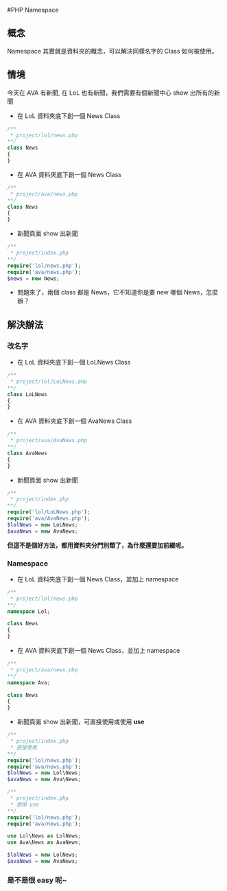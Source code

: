 #PHP Namespace
## 概念
Namespace 其實就是資料夾的概念，可以解決同樣名字的 Class 如何被使用。

## 情境
今天在 AVA 有新聞, 在 LoL 也有新聞，我們需要有個新聞中心 show 出所有的新聞

* 在 LoL 資料夾底下創一個 News Class
```php
/**
 * project/lol/news.php
**/
class News
{
}
```

* 在 AVA 資料夾底下創一個 News Class
```php
/**
 * project/ava/news.php
**/
class News
{
}
```

* 新聞頁面 show 出新聞
```php
/**
 * project/index.php
**/
require('lol/news.php');
require('ava/news.php');
$news = new News;
```
* 問題來了，兩個 class 都是 News，它不知道你是要 new 哪個 News，怎麼辦？

## 解決辦法

### 改名字
* 在 LoL 資料夾底下創一個 LoLNews Class
```php
/**
 * project/lol/LoLNews.php
**/
class LoLNews
{
}
```

* 在 AVA 資料夾底下創一個 AvaNews Class
```php
/**
 * project/ava/AvaNews.php
**/
class AvaNews
{
}
```

* 新聞頁面 show 出新聞
```php
/**
 * project/index.php
**/
require('lol/LoLNews.php');
require('ava/AvaNews.php');
$lolNews = new LoLNews;
$avaNews = new AvaNews;
```

**但這不是個好方法，都用資料夾分門別類了，為什麼還要加前綴呢。**

### Namespace
* 在 LoL 資料夾底下創一個 News Class，並加上 namespace
```php
/**
 * project/lol/news.php
**/
namespace Lol;

class News
{
}
```

* 在 AVA 資料夾底下創一個 News Class，並加上 namespace
```php
/**
 * project/ava/news.php
**/
namespace Ava;

class News
{
}
```

* 新聞頁面 show 出新聞，可直接使用或使用 **use**
```php
/**
 * project/index.php
 * 直接使用
**/
require('lol/news.php');
require('ava/news.php');
$lolNews = new Lol\News;
$avaNews = new Ava\News;
```

```php
/**
 * project/index.php
 * 使用 use
**/
require('lol/news.php');
require('ava/news.php');

use Lol\News as LolNews;
use Ava\News as AvaNews;

$lolNews = new LolNews;
$avaNews = new AvaNews;
```
### 是不是很 easy 呢~